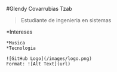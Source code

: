 #Glendy Covarrubias Tzab

>Estudiante de ingenieria en sistemas

*Intereses

	*Musica
	*Tecnologia

	![GitHub Logo](/images/logo.png)
	Format: ![Alt Text](url)

